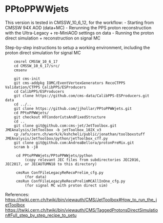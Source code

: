 # PPtoPPWWjets
This version is tested in CMSSW_10_6_12, for the workflow:
     - Starting from CMSSW 94X AOD (data+MC)
     - Rerunning the PPS proton reconstruction with the Ultra-Legacy + re-MiniAOD settings on data 
     - Running the proton direct simulation + reconstruction on signal MC

Step-by-step instructions to setup a working environment, including the proton direct simulation for signal MC

	    cmsrel CMSSW_10_6_17
		cd CMSSW_10_6_17/src/
		cmsenv

		git cms-init
		git cms-addpkg IOMC/EventVertexGenerators RecoCTPPS Validation/CTPPS CalibPPS/ESProducers
		cd CalibPPS/ESProducers
		git clone https://github.com/cms-data/CalibPPS-ESProducers.git data
		cd ../..
		git clone https://github.com/jjhollar/PPtoPPWWjets.git
		cd PPtoPPWWjets/
		git checkout HTCondorCutsAndFixedStructure 
		cd ..
		git clone git@github.com:cms-jet/JetToolbox.git JMEAnalysis/JetToolbox -b jetToolbox_102X_v3
		cp /afs/cern.ch/work/k/kshcheli/public/jonathan/toolboxstuff JMEAnalysis/JetToolbox/python/jetToolbox_cff.py
		git clone git@github.com:AndreaBellora/protonPreMix.git
		scram b -j8

	     cd PPtoPPWWjets/PPtoPPWWjets/python
	     	 (copy relevant JEC files from subdirectories JEC2016, JEC2017, or JECAUTUMN18 to this directory)

         cmsRun ConfFileLegacyReRecoPrelim_cfg.py
	     	 (for data)
	     cmsRun ConfFileLegacyReRecoPrelimMCAllInOne_cfg.py 
	     	 (for signal MC with proton direct sim)

References:
	https://twiki.cern.ch/twiki/bin/viewauth/CMS/JetToolbox#How_to_run_the_jetToolbox
	https://twiki.cern.ch/twiki/bin/viewauth/CMS/TaggedProtonsDirectSimulation#Full_step_by_step_recipe_to_setu
